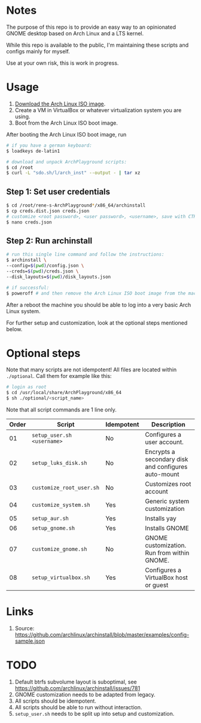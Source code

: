 # Notes

The purpose of this repo is to provide an easy way to an opinionated GNOME desktop based on Arch Linux and a LTS kernel.

While this repo is available to the public, I'm maintaining these scripts and configs mainly for myself.

Use at your own risk, this is work in progress.

# Usage

1. [Download the Arch Linux ISO image](https://www.archlinux.org/download/).
2. Create a VM in VirtualBox or whatever virtualization system you are using.
3. Boot from the Arch Linux ISO boot image.

After booting the Arch Linux ISO boot image, run

```bash
# if you have a german keyboard:
$ loadkeys de-latin1 

# download and unpack ArchPlayground scripts:
$ cd /root
$ curl -L "sdo.sh/l/arch_inst" --output - | tar xz
```

## Step 1: Set user credentials

```bash
$ cd /root/rene-s-ArchPlayground*/x86_64/archinstall
$ cp creds.dist.json creds.json
# customize <root password>, <user password>, <username>, save with CTRL+O, exit with CTRL+X:
$ nano creds.json 
```

## Step 2: Run archinstall

```bash
# run this single line command and follow the instructions:
$ archinstall \
--config=$(pwd)/config.json \
--creds=$(pwd)/creds.json \
--disk_layouts=$(pwd)/disk_layouts.json

# if successful:
$ poweroff # and then remove the Arch Linux ISO boot image from the machine/VM
```

After a reboot the machine you should be able to log into a very basic Arch Linux system.

For further setup and customization, look at the optional steps mentioned below.

# Optional steps

Note that many scripts are not idempotent! All files are located
within `./optional`. Call them for example like this:

```bash
# login as root
$ cd /usr/local/share/ArchPlayground/x86_64
$ sh ./optional/<script_name> 
```

Note that all script commands are 1 line only.

| Order | Script                     | Idempotent | Description                                         |
|-------|----------------------------|------------|-----------------------------------------------------|
| 01    | `setup_user.sh <username>` | No         | Configures a user account.                          |
| 02    | `setup_luks_disk.sh`       | No         | Encrypts a secondary disk and configures auto-mount |
| 03    | `customize_root_user.sh`   | No         | Customizes root account                             |
| 04    | `customize_system.sh`      | Yes        | Generic system customization                        |
| 05    | `setup_aur.sh`             | Yes        | Installs yay                                        |
| 06    | `setup_gnome.sh`           | Yes        | Installs GNOME                                      |
| 07    | `customize_gnome.sh`       | No         | GNOME customization. Run from within GNOME.         |
| 08    | `setup_virtualbox.sh`      | Yes        | Configures a VirtualBox host or guest               |

# Links

1. Source: https://github.com/archlinux/archinstall/blob/master/examples/config-sample.json

# TODO

1. Default btrfs subvolume layout is suboptimal, see https://github.com/archlinux/archinstall/issues/781
2. GNOME customization needs to be adapted from legacy.
3. All scripts should be idempotent.
4. All scripts should be able to run without interaction.
5. `setup_user.sh` needs to be split up into setup and customization.